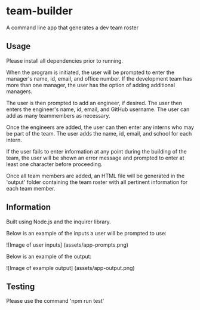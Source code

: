 # team-builder
A command line app that generates a dev team roster

## Usage

Please install all dependencies prior to running. 

When the program is initiated, the user will be prompted to enter the manager's name, id, email, and office number. If the development team has more than one manager, the user has the option of adding additional managers. 

The user is then prompted to add an engineer, if desired. The user then enters the engineer's name, id, email, and GitHub username. The user can add as many teammembers as necessary.

Once the engineers are added, the user can then enter any interns who may be part of the team. The user adds the name, id, email, and school for each intern. 

If the user fails to enter information at any point during the building of the team, the user will be shown an error message and prompted to enter at least one character before proceeding.

Once all team members are added, an HTML file will be generated in the 'output' folder containing the team roster with all pertinent information for each team member.


## Information

Built using Node.js and the inquirer library.


Below is an example of the inputs a user will be prompted to use:

![Image of user inputs]
(assets/app-prompts.png)

Below is an example of the output:

![Image of example output]
(assets/app-output.png)

## Testing

Please use the command 'npm run test'
